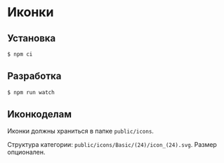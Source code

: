 # Иконки

## Установка

```bash
$ npm ci
```

## Разработка

```bash
$ npm run watch
```

## Иконкоделам

Иконки должны храниться в папке `public/icons`.

Структура категории: `public/icons/Basic/(24)/icon_(24).svg`. Размер опционален.
